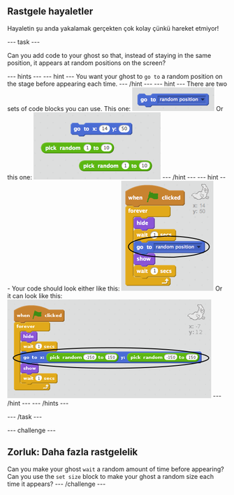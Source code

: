 ## Rastgele hayaletler

Hayaletin şu anda yakalamak gerçekten çok kolay çünkü hareket etmiyor!

\--- task \---

Can you add code to your ghost so that, instead of staying in the same position, it appears at random positions on the screen?

\--- hints \--- \--- hint \--- You want your ghost to `go to` a random position on the stage before appearing each time. \--- /hint \--- \--- hint \--- There are two sets of code blocks you can use. This one: ![screenshot](images/ghost-random-blocks-1.png) Or this one: ![screenshot](images/ghost-random-blocks-2.png) \--- /hint \--- \--- hint \--- Your code should look either like this: ![screenshot](images/ghost-random-code-1.png) Or it can look like this: ![screenshot](images/ghost-random-code-2.png) \--- /hint \--- \--- /hints \---

\--- /task \---

\--- challenge \---

## Zorluk: Daha fazla rastgelelik

Can you make your ghost `wait` a random amount of time before appearing? Can you use the `set size` block to make your ghost a random size each time it appears? \--- /challenge \---